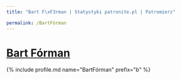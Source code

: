 ```yaml
---
title: "Bart F\xF3rman | Statystyki patronite.pl | Patromierz"

permalink: /BartFórman
---
```


# [Bart Fórman](https://patronite.pl/BartFórman)

{% include profile.md name="BartFórman" prefix="b" %}
